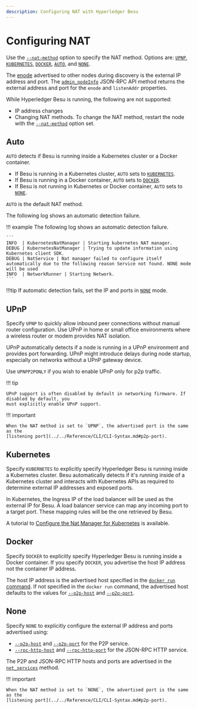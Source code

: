 ```yaml
---
description: Configuring NAT with Hyperledger Besu
---
```


# Configuring NAT

Use the [`--nat-method`](../../Reference/CLI/CLI-Syntax.md#nat-method) option to specify the NAT
method. Options are: [`UPNP`](#upnp), [`KUBERNETES`](#kubernetes), [`DOCKER`](#docker),
[`AUTO`](#auto), and [`NONE`](#none).

The [enode](../../Concepts/Node-Keys.md#enode-url) advertised to other nodes during discovery is
the external IP address and port. The
[`admin_nodeInfo`](../../Reference/API-Methods.md#admin_nodeinfo) JSON-RPC API method returns the
external address and port for the `enode` and `listenAddr` properties.

While Hyperledger Besu is running, the following are not supported:

* IP address changes
* Changing NAT methods. To change the NAT method, restart the node with the
  [`--nat-method`](../../Reference/CLI/CLI-Syntax.md#nat-method) option set.

## Auto

`AUTO` detects if Besu is running inside a Kubernetes cluster or
a Docker container.

* If Besu is running in a Kubernetes cluster, `AUTO` sets to [`KUBERNETES`](#kubernetes).
* If Besu is running in a Docker container, `AUTO` sets to [`DOCKER`](#docker).
* If Besu is not running in Kubernetes or Docker container, `AUTO` sets to [`NONE`](#none).

`AUTO` is the default NAT method.

The following log shows an automatic detection failure.

!!! example
    The following log shows an automatic detection failure.

    ```
    INFO  | KubernetesNatManager | Starting kubernetes NAT manager.
    DEBUG | KubernetesNatManager | Trying to update information using Kubernetes client SDK.
    DEBUG | NatService | Nat manager failed to configure itself automatically due to the following reason Service not found. NONE mode will be used
    INFO  | NetworkRunner | Starting Network.
    ```

!!!tip
    If automatic detection fails, set the IP and ports in [`NONE`](#none) mode.

## UPnP

Specify `UPNP` to quickly allow inbound peer connections without manual router configuration. Use
UPnP in home or small office environments where a wireless router or modem provides NAT isolation.

UPnP automatically detects if a node is running in a UPnP environment and provides port forwarding.
UPnP might introduce delays during node startup, especially on networks without a UPnP gateway
device.

Use `UPNPP2PONLY` if you wish to enable UPnP only for p2p traffic.

!!! tip

    UPnP support is often disabled by default in networking firmware. If disabled by default, you
    must explicitly enable UPnP support.

!!! important

    When the NAT method is set to `UPNP`, the advertised port is the same as the
    [listening port](../../Reference/CLI/CLI-Syntax.md#p2p-port).

## Kubernetes

Specify `KUBERNETES` to explicitly specify Hyperledger Besu is running inside a Kubernetes cluster.
Besu automatically detects if it's running inside of a Kubernetes cluster and interacts with
Kubernetes APIs as required to determine external IP addresses and exposed ports.

In Kubernetes, the Ingress IP of the load balancer will be used as the external IP for Besu.
A load balancer service can map any incoming port to a target port. These mapping rules will be the one retrieved by Besu.

A tutorial to [Configure the Nat Manager for Kubernetes](../../Tutorials/Kubernetes/Nat-Manager-Kubernetes.md) is available.

## Docker

Specify `DOCKER` to explicitly specify Hyperledger Besu is running inside a Docker container. If
you specify `DOCKER`, you advertise the host IP address not the container IP address.

The host IP address is the advertised host specified in the
[`docker run` command](https://docs.docker.com/engine/reference/commandline/run/#add-entries-to-container-hosts-file---add-host).
If not specified in the `docker run` command, the advertised host defaults to the values for
[`--p2p-host`](../../Reference/CLI/CLI-Syntax.md#p2p-host) and
[`--p2p-port`](../../Reference/CLI/CLI-Syntax.md#p2p-port).

## None

Specify `NONE` to explicitly configure the external IP address and ports advertised using:

* [`--p2p-host`](../../Reference/CLI/CLI-Syntax.md#p2p-host) and [`--p2p-port`](../../Reference/CLI/CLI-Syntax.md#p2p-port)
  for the P2P service.
* [`--rpc-http-host`](../../Reference/CLI/CLI-Syntax.md#rpc-http-host) and [`--rpc-http-port`](../../Reference/CLI/CLI-Syntax.md#rpc-http-port)
  for the JSON-RPC HTTP service.
  
The P2P and JSON-RPC HTTP hosts and ports are advertised in the [`net_services`](../../Reference/API-Methods.md#net_services) method.

!!! important

    When the NAT method is set to `NONE`, the advertised port is the same as the
    [listening port](../../Reference/CLI/CLI-Syntax.md#p2p-port).
